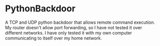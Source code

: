# PythonBackdoor
 A TCP and UDP python backdoor that allows remote command execution. My router doesn't allow port forwarding, so I have not tested it over different networks. I have only tested it with my own computer communicating to itself over my home network.
